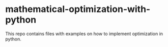 # mathematical-optimization-with-python
This repo contains files with examples on how to implement optimization in python.
